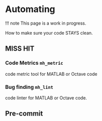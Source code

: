 # Automating

!!! note
    This page is a work in progress.

How to make sure your code STAYS clean.

## MISS HIT

### Code Metrics `mh_metric`

code metric tool for MATLAB or Octave code

### Bug finding `mh_lint`

code linter for MATLAB or Octave code.



## Pre-commit



<!-- 

## Pre-commit-CI

!!! warning

    Only works on github repositories.

## CI/CD in gitlab

### Setting up a CI/CD pipeline

!!! tip 

    Create scripts that you can run locally and in CI. 
    
-->
